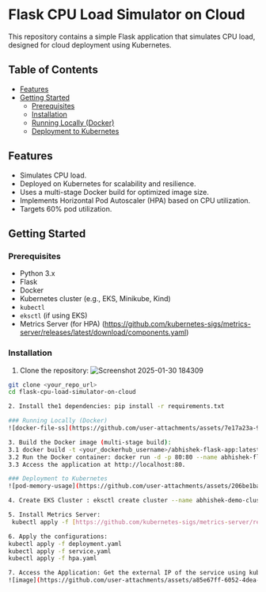 # Flask CPU Load Simulator on Cloud

This repository contains a simple Flask application that simulates CPU load, designed for cloud deployment using Kubernetes.

## Table of Contents

* [Features](#features)
* [Getting Started](#getting-started)
    * [Prerequisites](#prerequisites)
    * [Installation](#installation)
    * [Running Locally (Docker)](#running-locally-docker)
    * [Deployment to Kubernetes](#deployment-to-kubernetes)


## Features

* Simulates CPU load.
* Deployed on Kubernetes for scalability and resilience.
* Uses a multi-stage Docker build for optimized image size.
* Implements Horizontal Pod Autoscaler (HPA) based on CPU utilization.
* Targets 60% pod utilization.

## Getting Started


### Prerequisites

* Python 3.x
* Flask
* Docker
* Kubernetes cluster (e.g., EKS, Minikube, Kind)
* `kubectl`
* `eksctl` (if using EKS)
* Metrics Server (for HPA) (https://github.com/kubernetes-sigs/metrics-server/releases/latest/download/components.yaml)

### Installation
1. Clone the repository:
![Screenshot 2025-01-30 184309](https://github.com/user-attachments/assets/3e1e327d-723a-41a0-b365-27ff2fde6cfc)

```bash
git clone <your_repo_url>
cd flask-cpu-load-simulator-on-cloud

2. Install the1 dependencies: pip install -r requirements.txt

### Running Locally (Docker)
![docker-file-ss](https://github.com/user-attachments/assets/7e17a23a-927a-4a77-996b-44e2776259e2)

3. Build the Docker image (multi-stage build):
3.1 docker build -t <your_dockerhub_username>/abhishek-flask-app:latest .
3.2 Run the Docker container: docker run -d -p 80:80 --name abhishek-flask-app <your_dockerhub_username>/abhishek-flask-app:latest
3.3 Access the application at http://localhost:80.

### Deployment to Kubernetes
![pod-memory-usage](https://github.com/user-attachments/assets/206be1ba-8421-4f1d-98e4-760da60be30e)

4. Create EKS Cluster : eksctl create cluster --name abhishek-demo-cluster --region us-east-1

5. Install Metrics Server:
 kubectl apply -f [https://github.com/kubernetes-sigs/metrics-server/releases/latest/download/components.yaml](https://github.com/kubernetes-sigs/metrics-server/releases/latest/download/components.yaml)

6. Apply the configurations:
kubectl apply -f deployment.yaml
kubectl apply -f service.yaml
kubectl apply -f hpa.yaml

7. Access the Application: Get the external IP of the service using kubectl get service flask-cpu-load-simulator
![image](https://github.com/user-attachments/assets/a85e67ff-6052-4dea-917a-d40d1517d84a)




